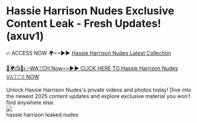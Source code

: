 # Hassie Harrison Nudes Exclusive Content Leak - Fresh Updates! (axuv1)

🔥 ACCESS NOW 🌍==►► <a href="https://tinyurl.com/2mz8nhtm" rel="nofollow">Hassie Harrison Nudes Latest Collection</a>
<br><br>
[🔴🌍📺📱👉WA𝚃CH Now==►► CLICK HERE TO Hassie Harrison Nudes 𝚆𝙰𝚃𝙲𝙷 NOW](https://tinyurl.com/2mz8nhtm)
<br><br>
Unlock Hassie Harrison Nudes's private videos and photos today! Dive into the newest 2025 content updates and explore exclusive material you won’t find anywhere else.
<br>
<a href="https://tinyurl.com/2mz8nhtm" rel="nofollow" data-target="animated-image.originalLink"><img src="https://camo.githubusercontent.com/8a4f000d20f83aca3bf7ec5f350d767afa0574a8a352519fd8cfa583a6f93a33/68747470733a2f2f692e696d6775722e636f6d2f644a486b345a712e676966" data-canonical-src="https://i.imgur.com/dJHk4Zq.gif" style="max-width: 100%; display: inline-block;" data-target="animated-image.originalImage"></a>
<br>
hassie harrison leaked nudes
